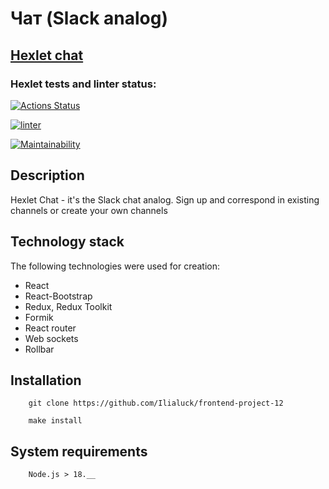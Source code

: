 # Чат (Slack analog)

## [Hexlet chat](https://ilialuck-frontend-project-12.onrender.com)

### Hexlet tests and linter status:
[![Actions Status](https://github.com/Ilialuck/frontend-project-12/actions/workflows/hexlet-check.yml/badge.svg)](https://github.com/Ilialuck/frontend-project-12/actions)

[![linter](https://github.com/Ilialuck/frontend-project-12/workflows/linter/badge.svg)](https://github.com/Ilialuck/frontend-project-12/actions)

[![Maintainability](https://api.codeclimate.com/v1/badges/2784be070cd2884165d7/maintainability)](https://codeclimate.com/github/Ilialuck/frontend-project-12/maintainability)

## Description
Hexlet Chat - it's the Slack chat analog. Sign up and correspond in existing channels or create your own channels

## Technology stack
The following technologies were used for creation:
- React
- React-Bootstrap
- Redux, Redux Toolkit
- Formik
- React router
- Web sockets
- Rollbar

## Installation
```
    git clone https://github.com/Ilialuck/frontend-project-12
```
```
    make install
```
## System requirements
```
    Node.js > 18.__
```